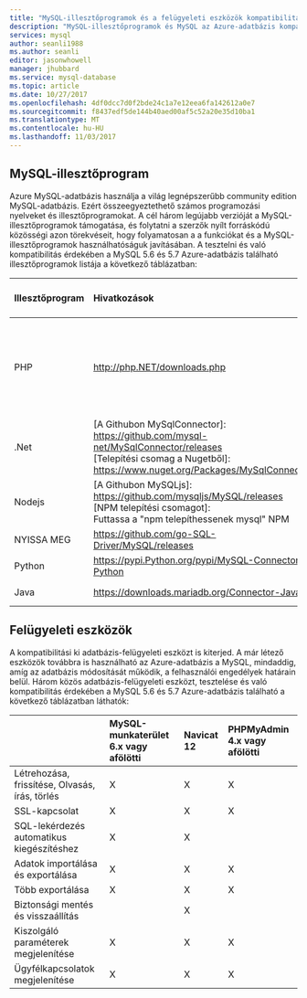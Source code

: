 ```yaml
---
title: "MySQL-illesztőprogramok és a felügyeleti eszközök kompatibilitási |} Microsoft Docs"
description: "MySQL-illesztőprogramok és MySQL az Azure-adatbázis kompatibilis eszközök"
services: mysql
author: seanli1988
ms.author: seanli
editor: jasonwhowell
manager: jhubbard
ms.service: mysql-database
ms.topic: article
ms.date: 10/27/2017
ms.openlocfilehash: 4df0dcc7d0f2bde24c1a7e12eea6fa142612a0e7
ms.sourcegitcommit: f8437edf5de144b40aed00af5c52a20e35d10ba1
ms.translationtype: MT
ms.contentlocale: hu-HU
ms.lasthandoff: 11/03/2017
---
```

## <a name="mysql-drivers"></a>MySQL-illesztőprogram
Azure MySQL-adatbázis használja a világ legnépszerűbb community edition MySQL-adatbázis. Ezért összeegyeztethető számos programozási nyelveket és illesztőprogramokat. A cél három legújabb verzióját a MySQL-illesztőprogramok támogatása, és folytatni a szerzők nyílt forráskódú közösségi azon törekvéseit, hogy folyamatosan a a funkciókat és a MySQL-illesztőprogramok használhatóságuk javításában. A tesztelni és való kompatibilitás érdekében a MySQL 5.6 és 5.7 Azure-adatbázis található illesztőprogramok listája a következő táblázatban:

| **Illesztőprogram** | **Hivatkozások** | **Kompatibilis verziója** | **Kompatibilis a következő verziók** | **Megjegyzések** |
| :-------- | :------------------------ | :----------- | :---------------------- | :--------------------------------------- |
| PHP | http://php.NET/downloads.php | 5.5 5.6 7.x | 5.3 | Adja hozzá MYSQLI_CLIENT_SSL_DONT_VERIFY_SERVER_CERT SSL MySQLi PHP 7.0 kapcsolatot, a kapcsolati karakterláncban. <br> ```mysqli_real_connect($conn, $host, $username, $password, $db_name, 3306, NULL, MYSQLI_CLIENT_SSL_DONT_VERIFY_SERVER_CERT);```<br> OEM set: ```PDO::MYSQL_ATTR_SSL_VERIFY_SERVER_CERT``` beállítást false értékre.|
| .Net | [A Githubon MySqlConnector]: https://github.com/mysql-net/MySqlConnector/releases <br> [Telepítési csomag a Nugetből]:<br> https://www.nuget.org/Packages/MySqlConnector/ | 0.27 és után | 0.26.5 és előtt | |
| Nodejs |  [A Githubon MySQLjs]:<br> https://github.com/mysqljs/MySQL/releases <br> [NPM telepítési csomagot]:<br> Futtassa a "npm telepíthessenek mysql" NPM | 2.15 | 2.14.1 és előtt | |
| NYISSA MEG | https://github.com/go-SQL-Driver/MySQL/releases | 1.3 | 1.2-es és előtt | Használja a allowNativePasswords = true, a kapcsolat-karakterláncban |
| Python | https://pypi.Python.org/pypi/MySQL-Connector-Python | 1.2.3, 2.0, 2.1, 2.2 | 1.2.2 és előtt | |
| Java | https://downloads.mariadb.org/Connector-Java/ | 2.1 2.0 1.6 | 1.5.5 és előtt | |

## <a name="management-tools"></a>Felügyeleti eszközök
A kompatibilitási ki adatbázis-felügyeleti eszközt is kiterjed. A már létező eszközök továbbra is használható az Azure-adatbázis a MySQL, mindaddig, amíg az adatbázis módosítását működik, a felhasználói engedélyek határain belül. Három közös adatbázis-felügyeleti eszközt, tesztelése és való kompatibilitás érdekében a MySQL 5.6 és 5.7 Azure-adatbázis található a következő táblázatban láthatók:

|                                     | **MySQL-munkaterület 6.x vagy afölötti** | **Navicat 12** | **PHPMyAdmin 4.x vagy afölötti** |
| :---------------------------------- | :----------------------------- | :------------- | :-------------------------|
| Létrehozása, frissítése, Olvasás, írás, törlés | X | X | X |
| SSL-kapcsolat | X | X | X |
| SQL-lekérdezés automatikus kiegészítéshez | X | X |  |
| Adatok importálása és exportálása | X | X | X |
| Több exportálása | X | X | X |
| Biztonsági mentés és visszaállítás |  | X |  |
| Kiszolgáló paraméterek megjelenítése | X | X | X |
| Ügyfélkapcsolatok megjelenítése | X | X | X |